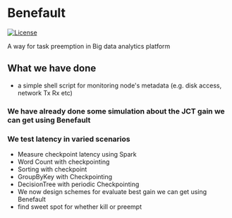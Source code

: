 # Benefault

[![License](https://img.shields.io/badge/license-BSD-blue.svg)](LICENSE)

A way for task preemption in Big data analytics platform
## What we have done
* a simple shell script for monitoring node's metadata (e.g. disk access, network Tx Rx etc)
### We have already done some simulation about the JCT gain we can get using Benefault
### We test latency in varied scenarios
* Measure checkpoint latency using Spark
* Word Count with checkpointing
* Sorting with checkpoint
* GroupByKey with Checkpointing
* DecisionTree with periodic Checkpointing
* We now design schemes for evaluate best gain we can get using Benefault
* find sweet spot for whether kill or preempt
